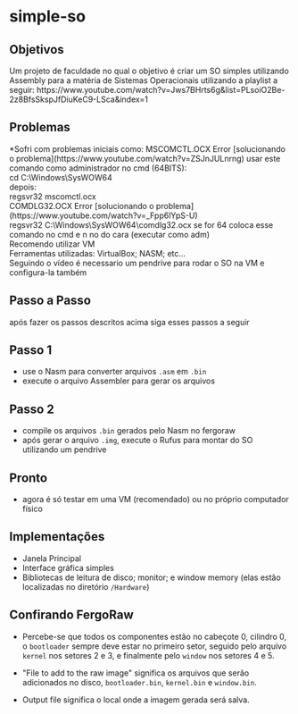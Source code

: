 # simple-so
<h2>Objetivos</h2>
Um projeto de faculdade no qual o objetivo é criar um SO simples utilizando Assembly para a matéria de Sistemas Operacionais utilizando a playlist a seguir:
https://www.youtube.com/watch?v=Jws7BHrts6g&list=PLsoiO2Be-2z8BfsSkspJfDiuKeC9-LSca&index=1
    <div align="left">
    <h2>Problemas</h2>
    *Sofri com problemas iniciais como:
       MSCOMCTL.OCX Error 
    [solucionando o problema](https://www.youtube.com/watch?v=ZSJnJULnrng)
    usar este comando como administrador no cmd (64BITS):
        <div align="left">
        cd C:\Windows\SysWOW64
        <div align="left">
    depois:
    <div align="left">
        regsvr32 mscomctl.ocx
    <div align="left">
        COMDLG32.OCX Error
    [solucionando o problema](https://www.youtube.com/watch?v=_Fpp6lYpS-U)
    <div align="left">
    regsvr32 C:\Windows\SysWOW64\comdlg32.ocx 
    se for 64 coloca esse comando no cmd e n no do cara (executar como adm)
        
<div align="left">
Recomendo utilizar VM
<div align="left">
Ferramentas utilizadas: VirtualBox; NASM; etc...
<div align="left">
Seguindo o vídeo é necessario um pendrive para rodar o SO na VM e configura-la também  
<div align="left">
<h2>Passo a Passo</h2>
após fazer os passos descritos acima siga esses passos a seguir
<h2>Passo 1</h2>
    
- use o Nasm para converter arquivos `.asm` em `.bin`
- execute o arquivo Assembler para gerar os arquivos
<h2>Passo 2</h2>

- compile os arquivos `.bin` gerados pelo Nasm no fergoraw
- após gerar o arquivo `.img`, execute o Rufus para montar do SO utilizando um pendrive
<h2>Pronto</h2>

- agora é só testar em uma VM (recomendado) ou no próprio computador físico
<h2>Implementações</h2>

- Janela Principal
- Interface gráfica simples
- Bibliotecas de leitura de disco; monitor; e window memory (elas estão localizadas no diretório `/Hardware`)
<h2>Confirando FergoRaw</h2>

- Percebe-se que todos os componentes estão no cabeçote 0, cilindro 0, o `bootloader` sempre deve estar no primeiro setor, seguido pelo arquivo `kernel` nos setores 2 e 3, e finalmente pelo `window` nos setores 4 e 5.

- "File to add to the raw image" significa os arquivos que serão adicionados no disco, `bootloader.bin`, `kernel.bin` e `window.bin`.

- Output file significa o local onde a imagem gerada será salva.

